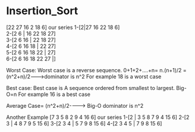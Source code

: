 # Insertion_Sort
[22 27 16 2 18 6]    our series
1-[2|27 16 22 18 6]      
2-[2 6 | 16 22 18 27]   
3-[2 6 16 | 22 18 27]  
4-[2 6 16 18 | 22 27]  
5-[2 6 16 18 22 | 27]  
6-[2 6 16 18 22 27 |]  

Worst Case: Worst case is a reverse sequence.
0+1+2+....+n= n.(n+1)/2 = (n^2+n)/2--->dominator is n^2
For example 18 is a worst case

Best case: Best case is A sequence ordered from smallest to largest.
Big-O=n
For example 16 is a best case 

Average Case= (n^2+n)/2----> Big-O dominator is n^2 

Another Example
[7 3 5 8 2 9 4 16 6] our series
1-[2 | 3 5 8 7 9 4 15 6]
2-[2 3 | 4 8 7 9 5 15 6]
3-[2 3 4 | 5 7 9 8 15 6]
4-[2 3 4 5 | 7 9 8 15 6]



